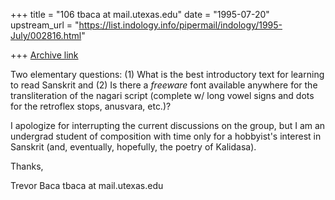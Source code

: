 +++
title = "106 tbaca at mail.utexas.edu"
date = "1995-07-20"
upstream_url = "https://list.indology.info/pipermail/indology/1995-July/002816.html"

+++
[Archive link](https://list.indology.info/pipermail/indology/1995-July/002816.html)

Two elementary questions:  (1) What is the best introductory text for
learning to read Sanskrit and (2) Is there a *freeware* font available
anywhere for the transliteration of the nagari script (complete w/ long
vowel signs and dots for the retroflex stops, anusvara, etc.)?

I apologize for interrupting the current discussions on the group, but I am
an undergrad student of composition with time only for a hobbyist's
interest in Sanskrit (and, eventually, hopefully, the poetry of Kalidasa).

Thanks,

Trevor Baca
tbaca at mail.utexas.edu







